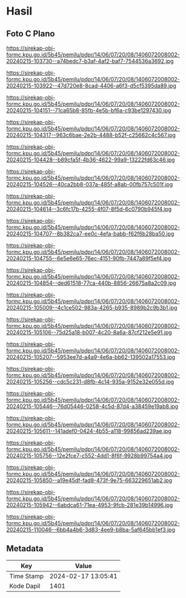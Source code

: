 # Hasil

## Foto C Plano

https://sirekap-obj-formc.kpu.go.id/5b45/pemilu/pdpr/14/06/07/20/08/1406072008002-20240215-103730--a74bedc7-b3af-4af2-baf7-7544536a3692.jpg

https://sirekap-obj-formc.kpu.go.id/5b45/pemilu/pdpr/14/06/07/20/08/1406072008002-20240215-103922--47d720e8-8cad-4406-a6f3-d5cf5395da89.jpg

https://sirekap-obj-formc.kpu.go.id/5b45/pemilu/pdpr/14/06/07/20/08/1406072008002-20240215-104151--71ca65b8-85fb-4e5b-bf6a-c93be1297430.jpg

https://sirekap-obj-formc.kpu.go.id/5b45/pemilu/pdpr/14/06/07/20/08/1406072008002-20240215-104317--963c6bae-2e2b-4488-b52f-c25662c4c567.jpg

https://sirekap-obj-formc.kpu.go.id/5b45/pemilu/pdpr/14/06/07/20/08/1406072008002-20240215-104428--b89cfa5f-4b36-4622-99a9-13222fd63c46.jpg

https://sirekap-obj-formc.kpu.go.id/5b45/pemilu/pdpr/14/06/07/20/08/1406072008002-20240215-104526--40ca2bb8-037a-485f-a8ab-00fb757c501f.jpg

https://sirekap-obj-formc.kpu.go.id/5b45/pemilu/pdpr/14/06/07/20/08/1406072008002-20240215-104614--3c6fc17b-4255-4f07-8f5d-6c0790b945f4.jpg

https://sirekap-obj-formc.kpu.go.id/5b45/pemilu/pdpr/14/06/07/20/08/1406072008002-20240215-104707--8b382ca7-ee0c-4efa-babb-f62f6b28ba50.jpg

https://sirekap-obj-formc.kpu.go.id/5b45/pemilu/pdpr/14/06/07/20/08/1406072008002-20240215-104755--6e5e6e65-76ec-4151-90fb-7447a89f5ef4.jpg

https://sirekap-obj-formc.kpu.go.id/5b45/pemilu/pdpr/14/06/07/20/08/1406072008002-20240215-104854--ded61518-77ca-440b-8856-26675a8a2c09.jpg

https://sirekap-obj-formc.kpu.go.id/5b45/pemilu/pdpr/14/06/07/20/08/1406072008002-20240215-105009--4c1ce502-983a-4265-b935-8989b2c9b3b1.jpg

https://sirekap-obj-formc.kpu.go.id/5b45/pemilu/pdpr/14/06/07/20/08/1406072008002-20240215-105106--75d25a18-b007-4c20-8a6a-87cf212e5e91.jpg

https://sirekap-obj-formc.kpu.go.id/5b45/pemilu/pdpr/14/06/07/20/08/1406072008002-20240215-105207--5953ee7d-a4a9-4e6a-bb62-139502a17553.jpg

https://sirekap-obj-formc.kpu.go.id/5b45/pemilu/pdpr/14/06/07/20/08/1406072008002-20240215-105256--cdc5c231-d8fb-4c14-935a-9152e32e055d.jpg

https://sirekap-obj-formc.kpu.go.id/5b45/pemilu/pdpr/14/06/07/20/08/1406072008002-20240215-105446--76d05446-0258-4c5d-87d4-a38459e19ab8.jpg

https://sirekap-obj-formc.kpu.go.id/5b45/pemilu/pdpr/14/06/07/20/08/1406072008002-20240215-105611--141adef0-0424-4b55-a118-99856ad239ae.jpg

https://sirekap-obj-formc.kpu.go.id/5b45/pemilu/pdpr/14/06/07/20/08/1406072008002-20240215-105756--12e2fce7-c552-4dd1-8f6f-9928b99754a4.jpg

https://sirekap-obj-formc.kpu.go.id/5b45/pemilu/pdpr/14/06/07/20/08/1406072008002-20240215-105850--a19e45df-fad8-473f-9e75-663229651ab2.jpg

https://sirekap-obj-formc.kpu.go.id/5b45/pemilu/pdpr/14/06/07/20/08/1406072008002-20240215-105942--6abdca61-71ea-4953-9fcb-281e39b14996.jpg

https://sirekap-obj-formc.kpu.go.id/5b45/pemilu/pdpr/14/06/07/20/08/1406072008002-20240215-110046--6bb4a4b6-3d83-4ee9-b8ba-5af645bb1ef3.jpg


## Metadata

| Key        | Value               |
| ---------- | ------------------- |
| Time Stamp | 2024-02-17 13:05:41 |
| Kode Dapil | 1401                |



